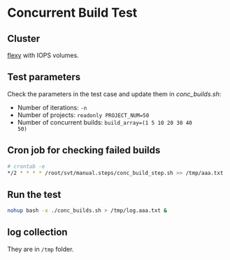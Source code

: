 
# Concurrent Build Test

## Cluster

[flexy](../learn/flexy.md) with IOPS volumes.

## Test parameters

Check the parameters in the test case and update them in *conc_builds.sh*:

* Number of iterations: <code>-n</code>
* Number of projects: <code>readonly PROJECT_NUM=50</code>
* Number of concurrent builds: <code>build_array=(1 5 10 20 30 40 50)</code>

## Cron job for checking failed builds

```sh
# crontab -e
*/2 * * * * /root/svt/manual.steps/conc_build_step.sh >> /tmp/aaa.txt
```

## Run the test

```sh
nohup bash -x ./conc_builds.sh > /tmp/log.aaa.txt &
```

## log collection

They are in <code>/tmp</code> folder.
